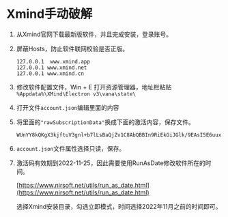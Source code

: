 # Xmind手动破解

1. 从Xmind官网下载最新版软件，并且完成安装，登录账号。

2. 屏蔽Hosts，防止软件联网校验是否正版。

   ```
   127.0.0.1  www.xmind.app
   127.0.0.1 www.xmind.net
   127.0.0.1 www.xmind.cn
   ```

3. 修改软件配置文件，Win + E 打开资源管理器，地址栏粘贴 `%Appdata%\XMind\Electron v3\vana\state\`

4. 打开文件`account.json`编辑里面的内容

5. 将里面的`"rawSubscriptionData"`换成下面的激活内容，保存文件。

   ```
   WUnYY8kQKgX3kjftuV3gnl+b7lLsBaQjZv1C8AbQBBIn9RiEkGiJGlk/9EAsI5E6uuxGTkhnf5D5Si2buztQGEaLXzVXzFzsMmdXw5fzb+Oo6I78/xNPCRfOKSOlrtOveGdYX+GZJKXJSG77/hb93Tgst5/v1BqS+PdKHwd3dMg=
   ```

6. `account.json`文件属性选择只读，保存。

7. 激活码有效期到2022-11-25，因此需要使用RunAsDate修改软件所在的时间。

   [https://www.nirsoft.net/utils/run_as_date.html](https://www.nirsoft.net/utils/run_as_date.html)

   选择Xmind安装目录，勾选立即模式，时间选择2022年11月之前的时间即可。
